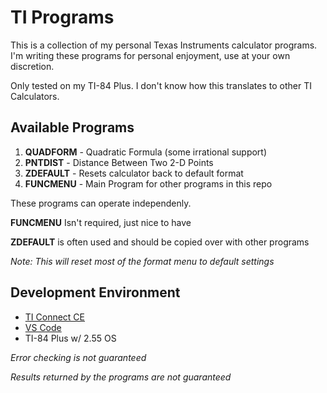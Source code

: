 # TI Programs

This is a collection of my personal Texas Instruments calculator programs. I'm writing these programs for personal enjoyment, use at your own discretion.

Only tested on my TI-84 Plus. I don't know how this translates to other TI Calculators.

## Available Programs

1. **QUADFORM** - Quadratic Formula (some irrational support)
2. **PNTDIST** - Distance Between Two 2-D Points
3. **ZDEFAULT** - Resets calculator back to default format
4. **FUNCMENU** - Main Program for other programs in this repo

These programs can operate independenly.

**FUNCMENU** Isn't required, just nice to have

**ZDEFAULT** is often used and should be copied over with other programs

_Note: This will reset most of the format menu to default settings_

## Development Environment

* [TI Connect CE](https://education.ti.com/en/software/search)
* [VS Code](https://code.visualstudio.com/)
* TI-84 Plus w/ 2.55 OS

*Error checking is not guaranteed*

*Results returned by the programs are not guaranteed*
